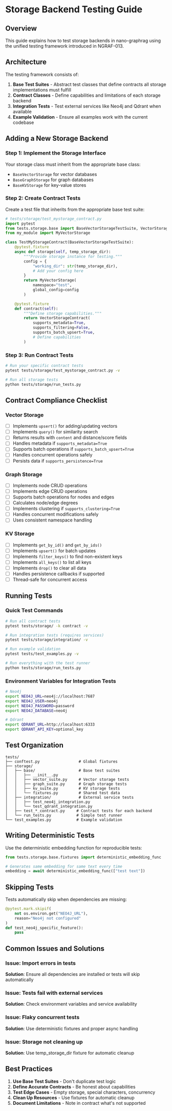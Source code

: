 # Storage Backend Testing Guide

## Overview

This guide explains how to test storage backends in nano-graphrag using the unified testing framework introduced in NGRAF-013.

## Architecture

The testing framework consists of:

1. **Base Test Suites** - Abstract test classes that define contracts all storage implementations must fulfill
2. **Contract Classes** - Define capabilities and limitations of each storage backend
3. **Integration Tests** - Test external services like Neo4j and Qdrant when available
4. **Example Validation** - Ensure all examples work with the current codebase

## Adding a New Storage Backend

### Step 1: Implement the Storage Interface

Your storage class must inherit from the appropriate base class:
- `BaseVectorStorage` for vector databases
- `BaseGraphStorage` for graph databases
- `BaseKVStorage` for key-value stores

### Step 2: Create Contract Tests

Create a test file that inherits from the appropriate base test suite:

```python
# tests/storage/test_mystorage_contract.py
import pytest
from tests.storage.base import BaseVectorStorageTestSuite, VectorStorageContract
from my_module import MyVectorStorage

class TestMyStorageContract(BaseVectorStorageTestSuite):
    @pytest.fixture
    async def storage(self, temp_storage_dir):
        """Provide storage instance for testing."""
        config = {
            "working_dir": str(temp_storage_dir),
            # Add your config here
        }
        return MyVectorStorage(
            namespace="test",
            global_config=config
        )

    @pytest.fixture
    def contract(self):
        """Define storage capabilities."""
        return VectorStorageContract(
            supports_metadata=True,
            supports_filtering=False,
            supports_batch_upsert=True,
            # Define capabilities
        )
```

### Step 3: Run Contract Tests

```bash
# Run your specific contract tests
pytest tests/storage/test_mystorage_contract.py -v

# Run all storage tests
python tests/storage/run_tests.py
```

## Contract Compliance Checklist

### Vector Storage

- [ ] Implements `upsert()` for adding/updating vectors
- [ ] Implements `query()` for similarity search
- [ ] Returns results with `content` and distance/score fields
- [ ] Handles metadata if `supports_metadata=True`
- [ ] Supports batch operations if `supports_batch_upsert=True`
- [ ] Handles concurrent operations safely
- [ ] Persists data if `supports_persistence=True`

### Graph Storage

- [ ] Implements node CRUD operations
- [ ] Implements edge CRUD operations
- [ ] Supports batch operations for nodes and edges
- [ ] Calculates node/edge degrees
- [ ] Implements clustering if `supports_clustering=True`
- [ ] Handles concurrent modifications safely
- [ ] Uses consistent namespace handling

### KV Storage

- [ ] Implements `get_by_id()` and `get_by_ids()`
- [ ] Implements `upsert()` for batch updates
- [ ] Implements `filter_keys()` to find non-existent keys
- [ ] Implements `all_keys()` to list all keys
- [ ] Implements `drop()` to clear all data
- [ ] Handles persistence callbacks if supported
- [ ] Thread-safe for concurrent access

## Running Tests

### Quick Test Commands

```bash
# Run all contract tests
pytest tests/storage/ -k contract -v

# Run integration tests (requires services)
pytest tests/storage/integration/ -v

# Run example validation
pytest tests/test_examples.py -v

# Run everything with the test runner
python tests/storage/run_tests.py
```

### Environment Variables for Integration Tests

```bash
# Neo4j
export NEO4J_URL=neo4j://localhost:7687
export NEO4J_USER=neo4j
export NEO4J_PASSWORD=password
export NEO4J_DATABASE=neo4j

# Qdrant
export QDRANT_URL=http://localhost:6333
export QDRANT_API_KEY=optional_key
```

## Test Organization

```
tests/
├── conftest.py                 # Global fixtures
├── storage/
│   ├── base/                   # Base test suites
│   │   ├── __init__.py
│   │   ├── vector_suite.py     # Vector storage tests
│   │   ├── graph_suite.py      # Graph storage tests
│   │   ├── kv_suite.py         # KV storage tests
│   │   └── fixtures.py         # Shared test data
│   ├── integration/            # External service tests
│   │   ├── test_neo4j_integration.py
│   │   └── test_qdrant_integration.py
│   ├── test_*_contract.py     # Contract tests for each backend
│   └── run_tests.py           # Simple test runner
└── test_examples.py           # Example validation
```

## Writing Deterministic Tests

Use the deterministic embedding function for reproducible tests:

```python
from tests.storage.base.fixtures import deterministic_embedding_func

# Generates same embedding for same text every time
embedding = await deterministic_embedding_func(["test text"])
```

## Skipping Tests

Tests automatically skip when dependencies are missing:

```python
@pytest.mark.skipif(
    not os.environ.get("NEO4J_URL"),
    reason="Neo4j not configured"
)
def test_neo4j_specific_feature():
    pass
```

## Common Issues and Solutions

### Issue: Import errors in tests
**Solution**: Ensure all dependencies are installed or tests will skip automatically

### Issue: Tests fail with external services
**Solution**: Check environment variables and service availability

### Issue: Flaky concurrent tests
**Solution**: Use deterministic fixtures and proper async handling

### Issue: Storage not cleaning up
**Solution**: Use temp_storage_dir fixture for automatic cleanup

## Best Practices

1. **Use Base Test Suites** - Don't duplicate test logic
2. **Define Accurate Contracts** - Be honest about capabilities
3. **Test Edge Cases** - Empty storage, special characters, concurrency
4. **Clean Up Resources** - Use fixtures for automatic cleanup
5. **Document Limitations** - Note in contract what's not supported